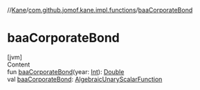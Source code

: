 //[Kane](../index.md)/[com.github.jomof.kane.impl.functions](index.md)/[baaCorporateBond](baa-corporate-bond.md)



# baaCorporateBond  
[jvm]  
Content  
fun [baaCorporateBond](baa-corporate-bond.md)(year: [Int](https://kotlinlang.org/api/latest/jvm/stdlib/kotlin/-int/index.html)): [Double](https://kotlinlang.org/api/latest/jvm/stdlib/kotlin/-double/index.html)  
val [baaCorporateBond](baa-corporate-bond.md): [AlgebraicUnaryScalarFunction](-algebraic-unary-scalar-function/index.md)  



